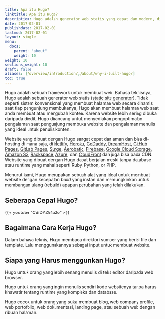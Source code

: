 ```yaml
---
title: Apa itu Hugo?
linktitle: Apa itu Hugo?
description: Hugo adalah generator web statis yang cepat dan modern, ditulis dengan bahasa Go dan dirancang untuk membuat website dengan cara menyenangkan.
date: 2017-02-01
publishdate: 2017-02-01
lastmod: 2017-02-01
layout: single
menu:
  docs:
    parent: "about"
    weight: 10
weight: 10
sections_weight: 10
draft: false
aliases: [/overview/introduction/,/about/why-i-built-hugo/]
toc: true
---
```


Hugo adalah sebuah framework untuk membuat web. Bahasa teknisnya, Hugo adalah sebuah
generator web statis ([static site generator][]). Tidak seperti sistem konvensional
yang membuat halaman web secara dinamis saat tiap pengunjung membukanya, Hugo
akan membuat halaman web saat anda membuat atau mengubah konten. Karena website lebih
sering dibuka daripada diedit, Hugo dirancang untuk menyediakan pengoptimalan pengalaman
saat pengunjung membuka website dan pengalaman menulis yang ideal untuk penulis konten.

<!-- Hugo is a general-purpose website framework. Technically speaking, Hugo is a [static site generator][]. Unlike systems that dynamically build a page with each visitor request, Hugo builds pages when you create or update your content. Since websites are viewed far more often than they are edited, Hugo is designed to provide an optimal viewing experience for your website's end users and an ideal writing experience for website authors. -->

Website yang dibuat dengan Hugo sangat cepat dan aman dan bisa di-hosting
di mana saja, di [Netlify][], [Heroku][], [GoDaddy][], [DreamHost][], [GitHub Pages][], [GitLab Pages][], [Surge][], [Aerobatic][], [Firebase][], [Google Cloud Storage][], [Amazon S3][], [Rackspace][], [Azure][], dan [CloudFront][] dan juga bisa pada CDN. Website yang dibuat dengan Hugo dapat berjalan meski tanpa database atau runtime yang mahal seperti Ruby, Python, or PHP.

<!-- Websites built with Hugo are extremely fast and secure. Hugo sites can be hosted anywhere, including [Netlify][], [Heroku][], [GoDaddy][], [DreamHost][], [GitHub Pages][], [GitLab Pages][], [Surge][], [Aerobatic][], [Firebase][], [Google Cloud Storage][], [Amazon S3][], [Rackspace][], [Azure][], and [CloudFront][] and work well with CDNs. Hugo sites run without the need for a database or dependencies on expensive runtimes like Ruby, Python, or PHP. -->

Menurut kami, Hugo merupakan sebuah alat yang ideal untuk membuat website dengan
kecepatan *build* yang instan dan memungkinkan untuk membangun ulang (rebuild) apapun
perubahan yang telah dilakukan.

<!-- We think of Hugo as the ideal website creation tool with nearly instant build times, able to rebuild whenever a change is made. -->

## Seberapa Cepat Hugo?

{{< youtube "CdiDYZ51a2o" >}}

## Bagaimana Cara Kerja Hugo?

Dalam bahasa teknis, Hugo membaca direktori sumber yang berisi file dan template.
Lalu menggunakannya sebagai input untuk membuat website.

<!-- In technical terms, Hugo takes a source directory of files and templates and uses these as input to create a complete website. -->

## Siapa yang Harus menggunkan Hugo?

Hugo untuk orang yang lebih senang menulis di teks editor daripada web browser.

Hugo untuk orang yang ingin menulis sendiri kode websitenya tanpa harus khawatir
tentang runtime yang kompleks dan database.

Hugo cocok untuk orang yang suka membuat blog, web company profile,
web portofolio, web dokumentasi, landing page, atau sebuah web
dengan ribuan halaman.

<!-- Hugo is for people that prefer writing in a text editor over a browser.

Hugo is for people who want to hand code their own website without worrying about setting up complicated runtimes, dependencies and databases.

Hugo is for people building a blog, a company site, a portfolio site, documentation, a single landing page, or a website with thousands of pages. -->



[@spf13]: https://twitter.com/@spf13
[Aerobatic]: https://www.aerobatic.com/
[Amazon S3]: https://aws.amazon.com/s3/
[Azure]: https://docs.microsoft.com/en-us/azure/storage/blobs/storage-blob-static-website
[CloudFront]: https://aws.amazon.com/cloudfront/ "Amazon CloudFront"
[DreamHost]: https://www.dreamhost.com/
[Firebase]: https://firebase.google.com/docs/hosting/ "Firebase static hosting"
[GitHub Pages]: https://pages.github.com/
[GitLab Pages]: https://about.gitlab.com/features/pages/
[Go language]: https://golang.org/
[GoDaddy]: https://www.godaddy.com/ "Godaddy.com Hosting"
[Google Cloud Storage]: https://cloud.google.com/storage/
[Heroku]: https://www.heroku.com/
[Jekyll]: https://jekyllrb.com/
[Middleman]: https://middlemanapp.com/
[Nanoc]: https://nanoc.ws/
[Netlify]: https://netlify.com
[Rackspace]: https://www.rackspace.com/cloud/files
[Surge]: https://surge.sh
[contributing to it]: https://github.com/gohugoio/hugo
[rackspace]: https://www.rackspace.com/cloud/files
[static site generator]: /about/benefits/
